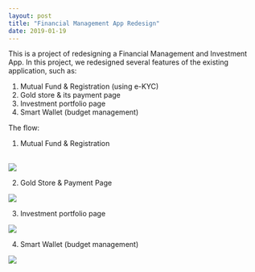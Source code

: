 ```yaml
---
layout: post
title: "Financial Management App Redesign"
date: 2019-01-19
---
```


This is a project of redesigning a Financial Management and Investment App. In this project, we redesigned several features of the existing application, such as:
1. Mutual Fund & Registration (using e-KYC)
2. Gold store & its payment page
3. Investment portfolio page
4. Smart Wallet (budget management)

The flow:
1. Mutual Fund & Registration
<br/>
<img src="http://rafikatiwi.github.io/assets/Reksadana & e-KYC Flow.png">
<br/>

2. Gold Store & Payment Page
<img src="http://rafikatiwi.github.io/assets/04 Gold & Transaksi.png">

3. Investment portfolio page
<img src="http://rafikatiwi.github.io/assets/03 Portfolio & Sell.png">

4. Smart Wallet (budget management) 
<img src="http://rafikatiwi.github.io/assets/Smart Wallet.png">
